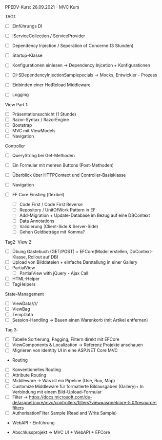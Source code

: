 ﻿PPEDV-Kurs: 28.09.2021 - MVC Kurs 

TAG1:
- [ ] Einführungs DI 
- [ ] IServiceCollection / ServiceProvider

- [ ] Dependency Injection / Seperation of Concerne (3 Stunden) 
- [ ] Startup-Klasse
- [ ] Konfigurationen einlesen -> Dependency Injcetion + Konfigurationen
- [ ] DI-SDependencyInjectionSamplepecials -> Mocks, Entwickler - Prozess
- [ ] Einbinden einer HotReload Middleware
- [ ] Logging 

View Part 1:
- [ ] Präsentationsschicht (1 Stunde) 
- [ ] Razor-Syntax / RazorEngine 
- [ ] Bootstrap
- [ ] MVC mit ViewModels
- [ ] Navigation

Controller
- [ ] QueryString bei Get-Methoden
- [ ] Ein Formular mit mehren Buttons (Post-Methoden)
- [ ] Überblick über HTTPContext und Controller-Basisklasse
- [ ] Navigation


- [ ] EF Core Einstieg (flexibel)
  - [ ] Code First / Code First Reverse
  - [ ] Repository / UnitOfWork Pattern in EF
  - [ ] Add-Migration + Update-Database im Bezug auf eine DBContext 
  - [ ] Data Annotations 
  - [ ] Validierung (Client-Side & Server-Side)
  - [ ] Gehen Geldbeträge mit Komma?

Tag2:
View 2:
- [ ] Übung Gästebuch (GET/POST) + EFCore(Model erstellen, DbContext-Klasse, Rollout auf DB)
- [ ] Upload von Bilddateien + einfache Darstellung in einer Gallery
- [ ] PartialView
  - [ ] PartialView with jQuery - Ajax Call
- [ ] HTML-Helper
- [ ] TagHelpers

State-Management
- [ ] ViewData////
- [ ] ViewBag
- [ ] TempData
- [ ] Session-Handling -> Bauen einen Warenkorb (mit Artikel entfernen)

Tag 3: 
- [ ] Tabelle Sortierung, Pagging, Filtern direkt mit EFCore 
- [ ] ViewComponents & Localization -> Referenz Projekte anschauen
- [ ] Migrieren von Identity UI in eine ASP.NET Core MVC

- Routing
- [ ] Konventionelles Routing
- [ ] Attribute Routing
- [ ] Middleware -> Was ist ein Pipeline (Use, Run, Map)
- [ ] Customize Middleware für formatierte Bildausgaben (Gallery)+ In Verbindung mit einem Bild-Upload-Formular
- [ ] Filter -> https://docs.microsoft.com/de-de/aspnet/core/mvc/controllers/filters?view=aspnetcore-5.0#resource-filters
- [ ] AuthorisationFilter Sample (Read and Write Sample)

- WebAPI - Einführung
 

- Abschlussprojekt -> MVC UI + WebAPI + EFCore





